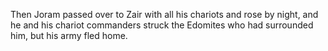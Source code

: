 Then Joram passed over to Zair with all his chariots and rose by night, and he and his chariot commanders struck the Edomites who had surrounded him, but his army fled home.
